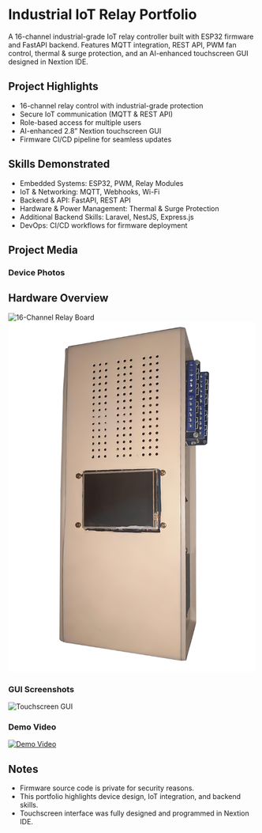 # Industrial IoT Relay Portfolio

A 16-channel industrial-grade IoT relay controller built with ESP32 firmware and FastAPI backend. Features MQTT integration, REST API, PWM fan control, thermal & surge protection, and an AI-enhanced touchscreen GUI designed in Nextion IDE.

## Project Highlights
- 16-channel relay control with industrial-grade protection
- Secure IoT communication (MQTT & REST API)
- Role-based access for multiple users
- AI-enhanced 2.8” Nextion touchscreen GUI
- Firmware CI/CD pipeline for seamless updates

## Skills Demonstrated
- Embedded Systems: ESP32, PWM, Relay Modules
- IoT & Networking: MQTT, Webhooks, Wi-Fi
- Backend & API: FastAPI, REST API
- Hardware & Power Management: Thermal & Surge Protection
- Additional Backend Skills: Laravel, NestJS, Express.js
- DevOps: CI/CD workflows for firmware deployment

## Project Media

### Device Photos
## Hardware Overview
<img src="docs/relay-x16.png" alt="16-Channel Relay Board" width="500"/>
<img src="docs/relay-case.png" alt="Case of x16 relay" width="500"/>

### GUI Screenshots
![Touchscreen GUI](docs/gui_screenshot.jpg)

### Demo Video
[![Demo Video](docs/demo_thumbnail.jpg)](https://drive.google.com/file/d/1CmcgZSa7gOD--nTX0IZ2ZIAo9pDmQ4Am/view?usp=sharing)

## Notes
- Firmware source code is private for security reasons.
- This portfolio highlights device design, IoT integration, and backend skills.
- Touchscreen interface was fully designed and programmed in Nextion IDE.

